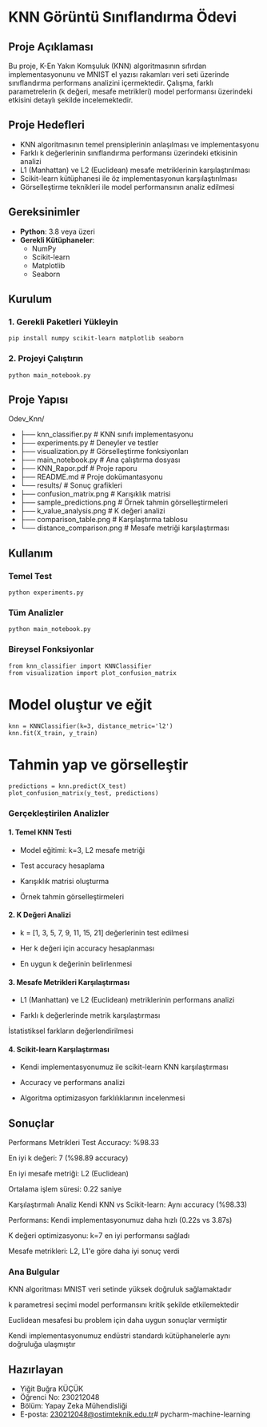 # KNN Görüntü Sınıflandırma Ödevi

## Proje Açıklaması
Bu proje, K-En Yakın Komşuluk (KNN) algoritmasının sıfırdan implementasyonunu ve MNIST el yazısı rakamları veri seti üzerinde sınıflandırma performans analizini içermektedir. Çalışma, farklı parametrelerin (k değeri, mesafe metrikleri) model performansı üzerindeki etkisini detaylı şekilde incelemektedir.

## Proje Hedefleri
- KNN algoritmasının temel prensiplerinin anlaşılması ve implementasyonu
- Farklı k değerlerinin sınıflandırma performansı üzerindeki etkisinin analizi
- L1 (Manhattan) ve L2 (Euclidean) mesafe metriklerinin karşılaştırılması
- Scikit-learn kütüphanesi ile öz implementasyonun karşılaştırılması
- Görselleştirme teknikleri ile model performansının analiz edilmesi

## Gereksinimler
- **Python**: 3.8 veya üzeri
- **Gerekli Kütüphaneler**:
  - NumPy
  - Scikit-learn
  - Matplotlib
  - Seaborn

## Kurulum

### 1. Gerekli Paketleri Yükleyin
```
pip install numpy scikit-learn matplotlib seaborn
```


### 2. Projeyi Çalıştırın
```
python main_notebook.py
```


## Proje Yapısı
Odev_Knn/
- ├── knn_classifier.py # KNN sınıfı implementasyonu
- ├── experiments.py # Deneyler ve testler
- ├── visualization.py # Görselleştirme fonksiyonları
- ├── main_notebook.py # Ana çalıştırma dosyası
- ├── KNN_Rapor.pdf # Proje raporu
- ├── README.md # Proje dokümantasyonu
- └── results/ # Sonuç grafikleri
- ├── confusion_matrix.png # Karışıklık matrisi
- ├── sample_predictions.png # Örnek tahmin görselleştirmeleri
- ├── k_value_analysis.png # K değeri analizi
- ├── comparison_table.png # Karşılaştırma tablosu
- └── distance_comparison.png # Mesafe metriği karşılaştırması



## Kullanım

### Temel Test
```
python experiments.py
```


### Tüm Analizler
```
python main_notebook.py
```


### Bireysel Fonksiyonlar
```
from knn_classifier import KNNClassifier
from visualization import plot_confusion_matrix
```
# Model oluştur ve eğit
```
knn = KNNClassifier(k=3, distance_metric='l2')
knn.fit(X_train, y_train)
```
# Tahmin yap ve görselleştir
```
predictions = knn.predict(X_test)
plot_confusion_matrix(y_test, predictions)
```

### Gerçekleştirilen Analizler
#### 1. Temel KNN Testi
- Model eğitimi: k=3, L2 mesafe metriği

- Test accuracy hesaplama

- Karışıklık matrisi oluşturma

- Örnek tahmin görselleştirmeleri

#### 2. K Değeri Analizi
- k = [1, 3, 5, 7, 9, 11, 15, 21] değerlerinin test edilmesi

- Her k değeri için accuracy hesaplanması

- En uygun k değerinin belirlenmesi

#### 3. Mesafe Metrikleri Karşılaştırması
- L1 (Manhattan) ve L2 (Euclidean) metriklerinin performans analizi

- Farklı k değerlerinde metrik karşılaştırması

İstatistiksel farkların değerlendirilmesi

#### 4. Scikit-learn Karşılaştırması
- Kendi implementasyonumuz ile scikit-learn KNN karşılaştırması

- Accuracy ve performans analizi

- Algoritma optimizasyon farklılıklarının incelenmesi

## Sonuçlar
Performans Metrikleri
Test Accuracy: %98.33

En iyi k değeri: 7 (%98.89 accuracy)

En iyi mesafe metriği: L2 (Euclidean)

Ortalama işlem süresi: 0.22 saniye

Karşılaştırmalı Analiz
Kendi KNN vs Scikit-learn: Aynı accuracy (%98.33)

Performans: Kendi implementasyonumuz daha hızlı (0.22s vs 3.87s)

K değeri optimizasyonu: k=7 en iyi performansı sağladı

Mesafe metrikleri: L2, L1'e göre daha iyi sonuç verdi

### Ana Bulgular
KNN algoritması MNIST veri setinde yüksek doğruluk sağlamaktadır

k parametresi seçimi model performansını kritik şekilde etkilemektedir

Euclidean mesafesi bu problem için daha uygun sonuçlar vermiştir

Kendi implementasyonumuz endüstri standardı kütüphanelerle aynı doğruluğa ulaşmıştır

## Hazırlayan
- Yiğit Buğra KÜÇÜK
- Öğrenci No: 230212048
- Bölüm: Yapay Zeka Mühendisliği
- E-posta: 230212048@ostimteknik.edu.tr#   p y c h a r m - m a c h i n e - l e a r n i n g  
 